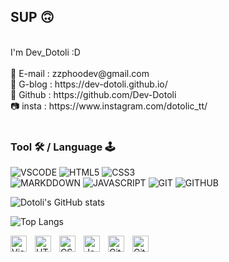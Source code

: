 ## SUP 🙃
<br>
I'm Dev_Dotoli :D <br>

<br>
📩 E-mail : zzphoodev@gmail.com <br>
📌 G-blog : https://dev-dotoli.github.io/ <br>
📝 Github : https://github.com/Dev-Dotoli <br>
📷 insta  : https://www.instagram.com/dotolic_tt/ <br>

<br>

### Tool 🛠 / Language 🕹

![VSCODE](https://img.shields.io/badge/visual_studio_code-007ACC?style=for-the-badge&logo=visual-studio-code&logoColor=white) 
![HTML5](https://img.shields.io/badge/HTML5-E34F26?style=for-the-badge&logo=html5&logoColor=white) 
![CSS3](https://img.shields.io/badge/CSS3-1572B6?style=for-the-badge&logo=css3&logoColor=white) 
<br>
![MARKDDOWN](https://img.shields.io/badge/markdown-000000?style=for-the-badge&logo=markdown&logoColor=white) 
![JAVASCRIPT](https://img.shields.io/badge/javascript-F7DF1E?style=for-the-badge&logo=javascript&logoColor=black) 
![GIT](https://img.shields.io/badge/git-F05032?style=for-the-badge&logo=git&logoColor=white) 
![GITHUB](https://img.shields.io/badge/github-181717?style=for-the-badge&logo=github&logoColor=white) 

![Dotoli's GitHub stats](https://github-readme-stats.vercel.app/api?username=Dev-Dotoli&show_icons=true&theme=github_dark&count_private=ture&hide_title=true&hide=,prs,issues,contrips@show_icons=true)

![Top Langs](https://github-readme-stats.vercel.app/api/top-langs/?username=Dev-Dotoli&layout=compact&hide_title=true)

<img align="left" alt="Visual Studio Code" width="26px" src="https://cdn.jsdelivr.net/gh/devicons/devicon/icons/vscode/vscode-original.svg" style="padding-right:10px;" />
<img align="left" alt="HTML5" width="26px" src="https://cdn.jsdelivr.net/gh/devicons/devicon/icons/html5/html5-original.svg" style="padding-right:10px;" />
<img align="left" alt="CSS3" width="26px" src="https://cdn.jsdelivr.net/gh/devicons/devicon/icons/css3/css3-original.svg" style="padding-right:10px;" />
<img align="left" alt="JavaScript" width="26px" src="https://cdn.jsdelivr.net/gh/devicons/devicon/icons/javascript/javascript-original.svg" style="padding-right:10px;" />
<img align="left" alt="Git" width="26px" src="https://cdn.jsdelivr.net/gh/devicons/devicon/icons/git/git-original.svg" style="padding-right:10px;" />
<img align="left" alt="GitHub" width="26px" src="https://user-images.githubusercontent.com/3369400/139447912-e0f43f33-6d9f-45f8-be46-2df5bbc91289.png" style="padding-right:10px;" />
<!--

###### Reference
[harry ghgim's Github profile](https://github.com/harryghgim)
[GitHub profile에 README.md 추가하기](https://tngusmiso.tistory.com/23)

github stack 통계
[![Anurag's GitHub stats](https://github-readme-stats.vercel.app/api?username=Dev-Dotoli)](https://github.com/Dev-Dotoli/github-readme-stats)

Here are some ideas to get you started:

- 🔭 I’m currently working on ...
- 🌱 I’m currently learning ...
- 👯 I’m looking to collaborate on ...
- 🤔 I’m looking for help with ...
-  Ask me about ...
- 📫 How to reach me: ...
- 😄 Pronouns: ...
- ⚡ Fun fact: ...

한줄 아이콘+이름
![PYTHON](https://img.shields.io/badge/Python-3776AB?style=for-the-badge&logo=python&logoColor=white) 
![DJANGO](https://img.shields.io/badge/django-092E20?style=for-the-badge&logo=django&logoColor=white) 
![JAVASCRIPT](https://img.shields.io/badge/javascript-F7DF1E?style=for-the-badge&logo=javascript&logoColor=black) 
![HTML5](https://img.shields.io/badge/HTML5-E34F26?style=for-the-badge&logo=html5&logoColor=white) 
![CSS3](https://img.shields.io/badge/CSS3-1572B6?style=for-the-badge&logo=css3&logoColor=white) 
![BOOTSTRAP](https://img.shields.io/badge/Bootstrap-7952B3?style=for-the-badge&logo=bootstrap&logoColor=white) 
![HEROKU](https://img.shields.io/badge/Heroku-430098?style=for-the-badge&logo=heroku&logoColor=white) 
![VSCODE](https://img.shields.io/badge/visual_studio_code-007ACC?style=for-the-badge&logo=visual-studio-code&logoColor=white) 
![GIT](https://img.shields.io/badge/git-F05032?style=for-the-badge&logo=git&logoColor=white) 
![GITHUB](https://img.shields.io/badge/github-181717?style=for-the-badge&logo=github&logoColor=white) 
![MARKDDOWN](https://img.shields.io/badge/markdown-000000?style=for-the-badge&logo=markdown&logoColor=white) 
![VIM](https://img.shields.io/badge/vim-019733?style=for-the-badge&logo=vim&logoColor=white) 
![POSTGRESQL](https://img.shields.io/badge/postgresql-336791?style=for-the-badge&logo=postgresql&logoColor=white) 
![DOCKER](https://img.shields.io/badge/docker-2496ED?style=for-the-badge&logo=docker&logoColor=white)

큰아이콘
[<img align="left" alt="Visual Studio Code" width="26px" src="https://cdn.jsdelivr.net/gh/devicons/devicon/icons/vscode/vscode-original.svg" style="padding-right:10px;" />][webdevplaylist]
[<img align="left" alt="HTML5" width="26px" src="https://cdn.jsdelivr.net/gh/devicons/devicon/icons/html5/html5-original.svg" style="padding-right:10px;" />][webdevplaylist]
[<img align="left" alt="CSS3" width="26px" src="https://cdn.jsdelivr.net/gh/devicons/devicon/icons/css3/css3-original.svg" style="padding-right:10px;" />][cssplaylist]
[<img align="left" alt="Sass" width="26px" src="https://cdn.jsdelivr.net/gh/devicons/devicon/icons/sass/sass-original.svg" style="padding-right:10px;" />][cssplaylist]
[<img align="left" alt="JavaScript" width="26px" src="https://cdn.jsdelivr.net/gh/devicons/devicon/icons/javascript/javascript-original.svg" style="padding-right:10px;" />][jsplaylist]
[<img align="left" alt="React" width="26px" src="https://cdn.jsdelivr.net/gh/devicons/devicon/icons/react/react-original.svg" style="padding-right:10px;" />][reactplaylist]
[<img align="left" alt="Gatsby" width="26px" src="https://cdn.jsdelivr.net/gh/devicons/devicon/icons/gatsby/gatsby-original.svg" style="padding-right:10px;" />][webdevplaylist]
[<img align="left" alt="GraphQL" width="26px" src="https://cdn.jsdelivr.net/gh/devicons/devicon/icons/graphql/graphql-plain.svg" style="padding-right:10px;" />][webdevplaylist]
[<img align="left" alt="Node.js" width="26px" src="https://cdn.jsdelivr.net/gh/devicons/devicon/icons/nodejs/nodejs-original.svg" style="padding-right:10px;" />][webdevplaylist]
[<img align="left" alt="Deno" width="26px" src="./img/deno-light.svg" style="padding-right:10px;" />][webdevplaylist]
[<img align="left" alt="MongoDB" width="26px" src="https://cdn.jsdelivr.net/gh/devicons/devicon/icons/mongodb/mongodb-original.svg" style="padding-right:10px;" />][webdevplaylist]
[<img align="left" alt="MySQL" width="26px" src="https://cdn.jsdelivr.net/gh/devicons/devicon/icons/mysql/mysql-original.svg" style="padding-right:10px;" />][webdevplaylist]
[<img align="left" alt="Git" width="26px" src="https://cdn.jsdelivr.net/gh/devicons/devicon/icons/git/git-original.svg" style="padding-right:10px;" />][webdevplaylist]
[<img align="left" alt="GitHub" width="26px" src="https://user-images.githubusercontent.com/3369400/139447912-e0f43f33-6d9f-45f8-be46-2df5bbc91289.png" style="padding-right:10px;" />](https://www.youtube.com/playlist?list=PLkwxH9e_vrAJ0WbEsFA9W3I1W-g_BTsbt#gh-dark-mode-only)
[<img align="left" alt="GitHub" width="26px" src="https://user-images.githubusercontent.com/3369400/139448065-39a229ba-4b06-434b-bc67-616e2ed80c8f.png" style="padding-right:10px;" />](https://www.youtube.com/playlist?list=PLkwxH9e_vrAJ0WbEsFA9W3I1W-g_BTsbt#gh-light-mode-only)
[<img align="left" alt="Terminal" width="26px" src="./img/terminal-light.svg" />](https://www.youtube.com/playlist?list=PLkwxH9e_vrAJ0WbEsFA9W3I1W-g_BTsbt#gh-light-mode-only)
[<img align="left" alt="Terminal" width="26px" src="./img/terminal-dark.svg" />](https://www.youtube.com/playlist?list=PLkwxH9e_vrAJ0WbEsFA9W3I1W-g_BTsbt#gh-dark-mode-only)

-->



